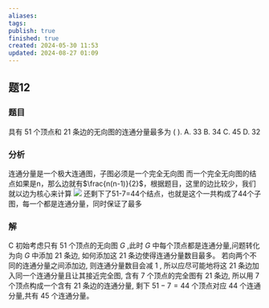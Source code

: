 ```yaml
---
aliases: 
tags: 
publish: true
finished: true
created: 2024-05-30 11:53
updated: 2024-08-27 01:09
---
```

## 题12
### 题目
具有 51 个顶点和 21 条边的无向图的连通分量最多为 ( ).
A. 33 
B. 34 
C. 45 
D. 32
### 分析
连通分量是一个极大连通图，子图必须是一个完全无向图
而一个完全无向图的结点如果是n，那么边就有$\frac{n(n-1)}{2}$，根据题目，这里的边比较少，我们就以边为核心来计算
![](https://img.hwenyi.tech/202408311545493.webp)
还剩下了51-7=44个结点，也就是这个一共构成了44个子图，每一个都是连通分量，同时保证了最多
### 解
C
初始考虑只有 51 个顶点的无向图 $G$ ,此时 $G$ 中每个顶点都是连通分量,问题转化为向 $G$ 中添加 21 条边, 如何添加这 21 条边使得连通分量数目最多。
若向两个不同的连通分量之间添加边, 则连通分量数目会减 1 , 所以应尽可能地将这 21 条边加入同一个连通分量且让其接近完全图, 含有 7 个顶点的完全图有 21 条边, 所以用 7 个顶点构成一个含有 21 条边的连通分量, 剩下 ${51} - 7 = {44}$ 个顶点对应 44 个连通分量,共有 45 个连通分量。